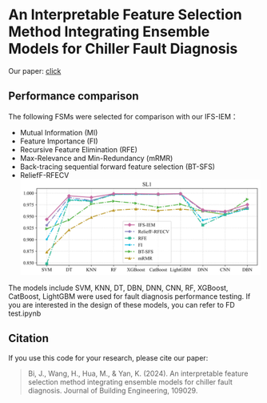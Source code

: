 # An Interpretable Feature Selection Method Integrating Ensemble Models for Chiller Fault Diagnosis
Our paper: [click](https://www.sciencedirect.com/science/article/pii/S2352710224005977)
## Performance comparison
The following FSMs were selected for comparison with our IFS-IEM：
- Mutual Information (MI)
- Feature Importance (FI)
- Recursive Feature Elimination (RFE)
- Max-Relevance and Min-Redundancy (mRMR)
- Back-tracing sequential forward feature selection (BT-SFS)
- ReliefF-RFECV
![Fig](line_L1.png)

The models include SVM, KNN, DT, DBN, DNN, CNN, RF, XGBoost, CatBoost, LightGBM were used for fault diagnosis performance testing. If you are interested in the design of these models, you can refer to FD test.ipynb

## Citation
If you use this code for your research, please cite our paper:
>Bi, J., Wang, H., Hua, M., & Yan, K. (2024). An interpretable feature selection method integrating ensemble models for chiller fault diagnosis. Journal of Building Engineering, 109029.



